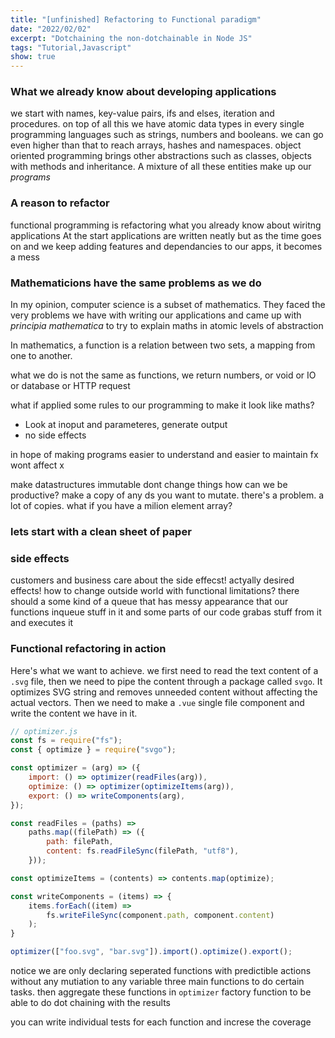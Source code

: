 ```yaml
---
title: "[unfinished] Refactoring to Functional paradigm"
date: "2022/02/02"
excerpt: "Dotchaining the non-dotchainable in Node JS"
tags: "Tutorial,Javascript"
show: true
---
```

### What we already know about developing applications

we start with names, key-value pairs, ifs and elses, iteration and procedures.
on top of all this we have atomic data types in every single programming languages such as strings, numbers and booleans.
we can go even higher than that to reach arrays, hashes and namespaces.
object oriented programming brings other abstractions such as classes, objects with methods and inheritance.
A mixture of all these entities make up our _programs_

### A reason to refactor

functional programming is refactoring what you already know about wiritng applications
At the start applications are written neatly but as the time goes on and we keep adding features and dependancies to our apps, it becomes a mess

### Mathematicions have the same problems as we do

In my opinion, computer science is a subset of mathematics. They faced the very problems we have with writing our applications and came up with _principia mathematica_ to try to explain maths in atomic levels of abstraction

In mathematics, a function is a relation between two sets, a mapping from one to another.

what we do is not the same as functions, we return numbers, or void or IO or database or HTTP request

what if applied some rules to our programming to make it look like maths?

-   Look at inoput and parameteres, generate output
-   no side effects

in hope of making programs easier to understand and easier to maintain
fx wont affect x

make datastructures immutable
dont change things
how can we be productive? make a copy of any ds you want to mutate.
there's a problem. a lot of copies. what if you have a milion element array?

### lets start with a clean sheet of paper

### side effects

customers and business care about the side effecst! actyally desired effects!
how to change outside world with functional limitations?
there should a some kind of a queue that has messy appearance that our functions inqueue stuff in it and some parts of our code grabas stuff from it and executes it

### Functional refactoring in action

Here's what we want to achieve. we first need to read the text content of a `.svg` file, then we need to pipe the content through a package called `svgo`. It optimizes SVG string and removes unneeded content without affecting the actual vectors. Then we need to make a `.vue` single file component and write the content we have in it.

```javascript
// optimizer.js
const fs = require("fs");
const { optimize } = require("svgo");

const optimizer = (arg) => ({
    import: () => optimizer(readFiles(arg)),
    optimize: () => optimizer(optimizeItems(arg)),
    export: () => writeComponents(arg),
});

const readFiles = (paths) =>
    paths.map((filePath) => ({
        path: filePath,
        content: fs.readFileSync(filePath, "utf8"),
    }));

const optimizeItems = (contents) => contents.map(optimize);

const writeComponents = (items) => {
    items.forEach((item) =>
        fs.writeFileSync(component.path, component.content)
    );
}

optimizer(["foo.svg", "bar.svg"]).import().optimize().export();
```

notice we are only declaring seperated functions with predictible actions without any mutiation to any variable
three main functions to do certain tasks. then aggregate these functions in `optimizer` factory function to be able to do dot chaining with the results

you can write individual tests for each function and increse the coverage
